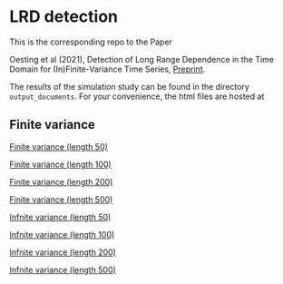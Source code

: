# LRD detection

This is the corresponding repo to the Paper

Oesting et al (2021), Detection of Long Range Dependence in the Time Domain for (In)Finite-Variance Time Series, [Preprint](https://arxiv.org/abs/2204.05608).

The results of the simulation study can be found in the directory `output_documents`.
For your convenience, the html files are hosted at

## Finite variance

[Finite variance (length 50)](https://albertrapp.github.io/lrd_detection/finVar_Simulations_50.html)

[Finite variance (length 100)](https://albertrapp.github.io/lrd_detection/finVar_Simulations_100.html)

[Finite variance (length 200)](https://albertrapp.github.io/lrd_detection/finVar_Simulations_200.html)

[Finite variance (length 500)](https://albertrapp.github.io/lrd_detection/finVar_Simulations_500.html)

[Infnite variance (length 50)](https://albertrapp.github.io/lrd_detection/infVar_Simulations_50.html)

[Infnite variance (length 100)](https://albertrapp.github.io/lrd_detection/infVar_Simulations_100.html)

[Infnite variance (length 200)](https://albertrapp.github.io/lrd_detection/infVar_Simulations_200.html)

[Infnite variance (length 500)](https://albertrapp.github.io/lrd_detection/infVar_Simulations_500.html)